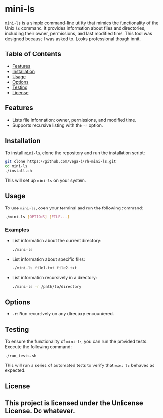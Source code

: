 # mini-ls

`mini-ls` is a simple command-line utility that mimics the functionality of the Unix `ls` command. It provides information about files and directories, including their owner, permissions, and last modified time. This tool was designed because I was asked to. Looks professional though innit.

## Table of Contents

- [Features](#features)
- [Installation](#installation)
- [Usage](#usage)
- [Options](#options)
- [Testing](#testing)
- [License](#license)

## Features

- Lists file information: owner, permissions, and modified time.
- Supports recursive listing with the `-r` option.

## Installation

To install `mini-ls`, clone the repository and run the installation script:

```bash
git clone https://github.com/vega-d/rh-mini-ls.git
cd mini-ls
./install.sh
```

This will set up `mini-ls` on your system.

## Usage

To use `mini-ls`, open your terminal and run the following command:

```bash
./mini-ls [OPTIONS] [FILE...]
```

### Examples

- List information about the current directory:

  ```bash
  ./mini-ls
  ```

- List information about specific files:

  ```bash
  ./mini-ls file1.txt file2.txt
  ```

- List information recursively in a directory:

  ```bash
  ./mini-ls -r /path/to/directory
  ```

## Options

- `-r`: Run recursively on any directory encountered.

## Testing

To ensure the functionality of `mini-ls`, you can run the provided tests. Execute the following command:

```bash
./run_tests.sh
```

This will run a series of automated tests to verify that `mini-ls` behaves as expected.

## License

This project is licensed under the Unlicense License.
Do whatever.
---